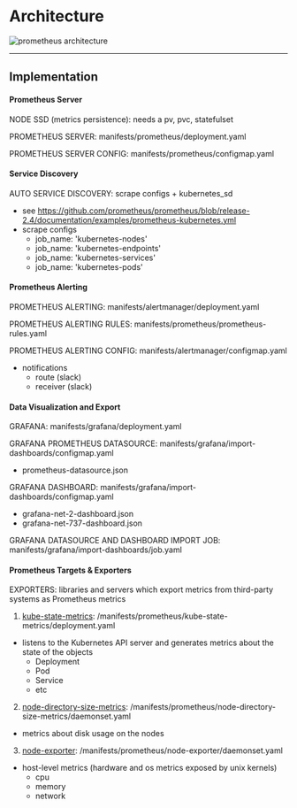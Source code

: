 # Architecture 

![prometheus architecture](https://prometheus.io/assets/architecture.png)

---

## Implementation

#### Prometheus Server

NODE SSD (metrics persistence): needs a pv, pvc, statefulset 

PROMETHEUS SERVER: manifests/prometheus/deployment.yaml

PROMETHEUS SERVER CONFIG: manifests/prometheus/configmap.yaml

#### Service Discovery 

AUTO SERVICE DISCOVERY: scrape configs + kubernetes_sd
- see https://github.com/prometheus/prometheus/blob/release-2.4/documentation/examples/prometheus-kubernetes.yml
- scrape configs 
  - job_name: 'kubernetes-nodes'
  - job_name: 'kubernetes-endpoints'
  - job_name: 'kubernetes-services'
  - job_name: 'kubernetes-pods'

#### Prometheus Alerting

PROMETHEUS ALERTING: manifests/alertmanager/deployment.yaml

PROMETHEUS ALERTING RULES: manifests/prometheus/prometheus-rules.yaml

PROMETHEUS ALERTING CONFIG: manifests/alertmanager/configmap.yaml
- notifications
  - route (slack)
  - receiver (slack)

#### Data Visualization and Export

GRAFANA: manifests/grafana/deployment.yaml

GRAFANA PROMETHEUS DATASOURCE: manifests/grafana/import-dashboards/configmap.yaml
- prometheus-datasource.json

GRAFANA DASHBOARD: manifests/grafana/import-dashboards/configmap.yaml
- grafana-net-2-dashboard.json
- grafana-net-737-dashboard.json

GRAFANA DATASOURCE AND DASHBOARD IMPORT JOB: manifests/grafana/import-dashboards/job.yaml

#### Prometheus Targets & Exporters 
EXPORTERS: libraries and servers which export metrics from third-party systems as Prometheus metrics

1. [kube-state-metrics](https://github.com/kubernetes/kube-state-metrics): /manifests/prometheus/kube-state-metrics/deployment.yaml
  - listens to the Kubernetes API server and generates metrics about the state of the objects
    - Deployment
    - Pod
    - Service
    - etc

2. [node-directory-size-metrics](https://github.com/giantswarm/kubernetes-prometheus/blob/master/manifests/prometheus/node-directory-size-metrics/daemonset.yaml): /manifests/prometheus/node-directory-size-metrics/daemonset.yaml
  - metrics about disk usage on the nodes

3. [node-exporter](https://github.com/prometheus/node_exporter): /manifests/prometheus/node-exporter/daemonset.yaml
  - host-level metrics (hardware and os metrics exposed by unix kernels)
    - cpu
    - memory 
    - network


